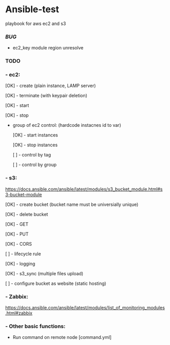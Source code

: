 # Ansible-test

playbook for aws ec2 and s3

### <i>BUG</i>

- ec2_key module region unresolve

### TODO

### - ec2:

  [OK]  - create    (plain instance, LAMP server)

  [OK]  - terminate (with keypair deletion)

  [OK]  - start

  [OK]  - stop

  
- group of ec2 control: (hardcode instacnes id to var)
 
  [OK]  - start instances 
  
  [OK]  - stop instances
  
  [  ]  - control by tag
  
  [  ]  - control by group

### - s3:

  https://docs.ansible.com/ansible/latest/modules/s3_bucket_module.html#s3-bucket-module

  [OK]  - create bucket (bucket name must be universially unique)

  [OK]  - delete bucket
  
  [OK]  - GET
  
  [OK]  - PUT
  
  [OK]  - CORS
  
  [  ]  - lifecycle rule
  
  [OK]  - logging
  
  [OK]  - s3_sync (multiple files upload)
  
  [  ]  - configure bucket as website (static hosting)
  
### - Zabbix:

  https://docs.ansible.com/ansible/latest/modules/list_of_monitoring_modules.html#zabbix
  

### - Other basic functions:
  
  - Run command on remote node [command.yml]
